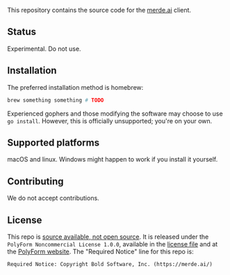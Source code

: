 This repository contains the source code for the [merde.ai](https://merde.ai/) client.

## Status

Experimental. Do not use.

## Installation

The preferred installation method is homebrew:

```sh
brew something something # TODO
```

Experienced gophers and those modifying the software may choose to use `go install`. However, this is officially unsupported; you're on your own.

## Supported platforms

macOS and linux. Windows might happen to work if you install it yourself.

## Contributing

We do not accept contributions.

## License

This repo is [source available, not open source](https://en.wikipedia.org/wiki/Source-available_software). It is released under the `PolyForm Noncommercial License 1.0.0`, available in the [license file](license) and at the [PolyForm website](https://polyformproject.org/licenses/noncommercial/1.0.0/). The "Required Notice" line for this repo is:

```
Required Notice: Copyright Bold Software, Inc. (https://merde.ai/)
```
